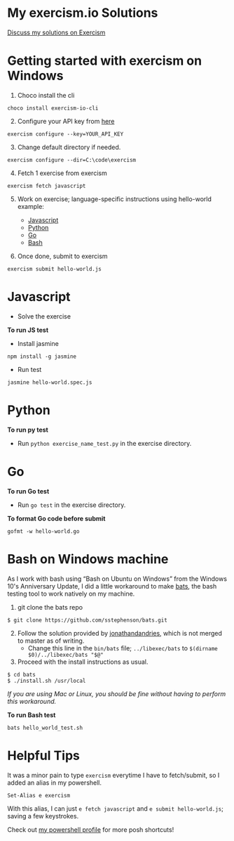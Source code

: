 # My exercism.io Solutions

[Discuss my solutions on Exercism](http://exercism.io/davzoku)

# Getting started with exercism on Windows

1. Choco install the cli
```
choco install exercism-io-cli
```

2. Configure your API key from [here](http://exercism.io/account/key)
```
exercism configure --key=YOUR_API_KEY
```

3. Change default directory if needed.
```
exercism configure --dir=C:\code\exercism
```

4. Fetch 1 exercise from exercism
```
exercism fetch javascript
```

5. Work on exercise; language-specific instructions using hello-world example:
	+ [Javascript](#javascript) 
    + [Python](#python)
    + [Go](#go)
    + [Bash](#bash-on-windows-machine)


6. Once done, submit to exercism
```
exercism submit hello-world.js
```

# Javascript

+ Solve the exercise

**To run JS test**

+ Install jasmine
```
npm install -g jasmine
```

+ Run test
```
jasmine hello-world.spec.js
```

# Python

**To run py test**

+ Run `python exercise_name_test.py` in the exercise directory.

# Go

**To run Go test**

+ Run `go test` in the exercise directory.

**To format Go code before submit**
```
gofmt -w hello-world.go
```

# Bash on Windows machine
As I work with bash using “Bash on Ubuntu on Windows” from the Windows 10's Anniversary Update, I did a little workaround to make [bats](https://github.com/sstephenson/bats), the bash testing tool to work natively on my machine.

1. git clone the bats repo
```
$ git clone https://github.com/sstephenson/bats.git

```
2. Follow the solution provided by [jonathandandries](https://github.com/sstephenson/bats/pull/234), which is not merged to master as of writing.
	+ Change this line in the `bin/bats` file; `../libexec/bats` to `$(dirname $0)/../libexec/bats "$@"`
3. Proceed with the install instructions as usual.
```
$ cd bats
$ ./install.sh /usr/local
```

*If you are using Mac or Linux, you should be fine without having to perform this workaround.* 

**To run Bash test**

```
bats hello_world_test.sh
```

# Helpful Tips

It was a minor pain to type `exercism` everytime I have to fetch/submit, so I added an alias in my powershell.
```
Set-Alias e exercism
```
With this alias, I can just `e fetch javascript` and `e submit hello-world.js`; saving a few keystrokes.

Check out [my powershell profile](https://github.com/davzoku/dotfiles/blob/master/Microsoft.PowerShell_profile.ps1) for more posh shortcuts!

